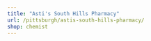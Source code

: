 ```yaml
---
title: "Asti's South Hills Pharmacy"
url: /pittsburgh/astis-south-hills-pharmacy/
shop: chemist
---
```

